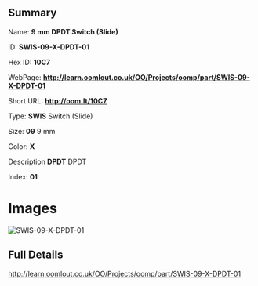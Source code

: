 

## Summary
 
Name: __9 mm DPDT Switch (Slide)__

ID: __SWIS-09-X-DPDT-01__

Hex ID: __10C7__

WebPage: __http://learn.oomlout.co.uk/OO/Projects/oomp/part/SWIS-09-X-DPDT-01__

Short URL: __http://oom.lt/10C7__


Type: __SWIS__ Switch (Slide) 

Size: __09__ 9 mm 

Color: __X__  

Description __DPDT__ DPDT 

Index: __01__


# Images
![SWIS-09-X-DPDT-01](http://oomlout.com/oomp-gen/parts/SWIS-09-X-DPDT-01/SWIS-09-X-DPDT-01_420.jpg)



## Full Details

 http://learn.oomlout.co.uk/OO/Projects/oomp/part/SWIS-09-X-DPDT-01














